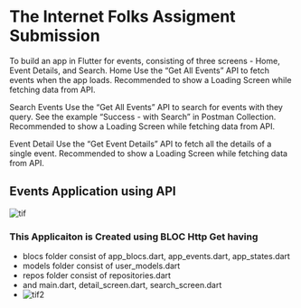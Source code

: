 # The Internet Folks Assigment Submission
To build an app in Flutter for events, consisting of three screens - Home, Event Details, and Search. 
Home
Use the “Get All Events” API to fetch events when the app loads.
Recommended to show a Loading Screen while fetching data from API.

Search Events
Use the “Get All Events” API to search for events with they query.
See the example “Success - with Search” in Postman Collection.
Recommended to show a Loading Screen while fetching data from API.

Event Detail
Use the “Get Event Details” API to fetch all the details of a single event.
Recommended to show a Loading Screen while fetching data from API.
## Events Application using API 
![tif](https://github.com/jaya2523/Events-App/assets/93309776/08a84343-2e75-4b44-ac02-9116a325b2b3)
### This Applicaiton is Created using BLOC Http Get having 
- blocs folder consist of app_blocs.dart, app_events.dart, app_states.dart
- models folder consist of user_models.dart
- repos folder consist of repositories.dart
- and main.dart, detail_screen.dart, search_screen.dart
- ![tif2](https://github.com/jaya2523/Events-App/assets/93309776/4f719aa8-8022-4263-ae1d-6274e64449ee)
  

